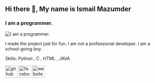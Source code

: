 ## Hi there 👋, My name is Ismail Mazumder
### I am  a programmer. 
![I am  a programmer. ](https://github.githubassets.com/images/modules/logos_page/Octocat.png)

I made the project just for fun.  I am not a professional developer. I am a school-going boy.

Skills: Python , C , HTML , JAVA



[<img src='https://cdn.jsdelivr.net/npm/simple-icons@3.0.1/icons/github.svg' alt='github' height='40'>](https://github.com/im087921)  [<img src='https://cdn.jsdelivr.net/npm/simple-icons@3.0.1/icons/facebook.svg' alt='facebook' height='40'>](https://www.facebook.com/imismailmazumder)  [<img src='https://cdn.jsdelivr.net/npm/simple-icons@3.0.1/icons/icloud.svg' alt='website' height='40'>](https://sites.google.com/view/ismailmazumderweb/home)  

